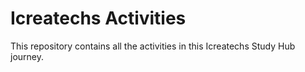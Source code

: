 # Icreatechs Activities
This repository contains all the activities in this Icreatechs Study Hub journey.
